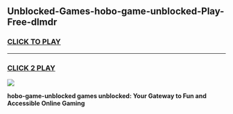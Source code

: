 
## Unblocked-Games-hobo-game-unblocked-Play-Free-dlmdr
<h3>
<a href="https://premium76.site?title=hobo-game-unblocked&ref=19M">CLICK TO PLAY</a></h3>
<hr>

<h3>
<a href="https://premium76.site?title=hobo-game-unblocked&ref=19M">CLICK 2 PLAY</a>
  
</h3>

<a href="https://premium76.site?title=hobo-game-unblocked&ref=19M"><img src="https://clearcache.store/games.png"></a>


**hobo-game-unblocked games unblocked: Your Gateway to Fun and Accessible Online Gaming**
